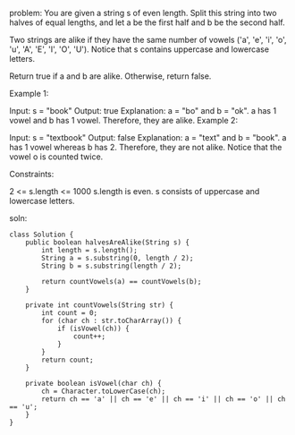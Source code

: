 problem:
You are given a string s of even length. Split this string into two halves of equal lengths, and let a be the first half and b be the second half.

Two strings are alike if they have the same number of vowels ('a', 'e', 'i', 'o', 'u', 'A', 'E', 'I', 'O', 'U'). Notice that s contains uppercase and lowercase letters.

Return true if a and b are alike. Otherwise, return false.

 

Example 1:

Input: s = "book"
Output: true
Explanation: a = "bo" and b = "ok". a has 1 vowel and b has 1 vowel. Therefore, they are alike.
Example 2:

Input: s = "textbook"
Output: false
Explanation: a = "text" and b = "book". a has 1 vowel whereas b has 2. Therefore, they are not alike.
Notice that the vowel o is counted twice.
 

Constraints:

2 <= s.length <= 1000
s.length is even.
s consists of uppercase and lowercase letters.



soln:
```
class Solution {
    public boolean halvesAreAlike(String s) {
        int length = s.length();
        String a = s.substring(0, length / 2);
        String b = s.substring(length / 2);

        return countVowels(a) == countVowels(b);
    }

    private int countVowels(String str) {
        int count = 0;
        for (char ch : str.toCharArray()) {
            if (isVowel(ch)) {
                count++;
            }
        }
        return count;
    }

    private boolean isVowel(char ch) {
        ch = Character.toLowerCase(ch);
        return ch == 'a' || ch == 'e' || ch == 'i' || ch == 'o' || ch == 'u';
    }
}
```